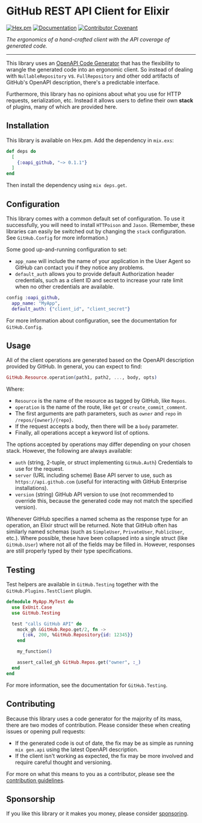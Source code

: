 # GitHub REST API Client for Elixir

[![Hex.pm](https://img.shields.io/hexpm/v/oapi_github)](https://hex.pm/packages/oapi_github)
[![Documentation](https://img.shields.io/badge/hex-docs-blue)](https://hexdocs.pm/oapi_github)
[![Contributor Covenant](https://img.shields.io/badge/Contributor%20Covenant-2.1-4baaaa.svg)](CODE_OF_CONDUCT.md)

_The ergonomics of a hand-crafted client with the API coverage of generated code._

---

This library uses an [OpenAPI Code Generator](https://github.com/aj-foster/open-api-generator) that has the flexibility to wrangle the generated code into an ergonomic client.
So instead of dealing with `NullableRepository` vs. `FullRepository` and other odd artifacts of GitHub's OpenAPI description, there's a predictable interface.

Furthermore, this library has no opinions about what you use for HTTP requests, serialization, etc.
Instead it allows users to define their own **stack** of plugins, many of which are provided here.

## Installation

This library is available on Hex.pm.
Add the dependency in `mix.exs`:

```elixir
def deps do
  [
    {:oapi_github, "~> 0.1.1"}
  ]
end
```

Then install the dependency using `mix deps.get`.

## Configuration

This library comes with a common default set of configuration.
To use it successfully, you will need to install `HTTPoison` and `Jason`.
(Remember, these libraries can easily be switched out by changing the `stack` configuration.
See `GitHub.Config` for more information.)

Some good up-and-running configuration to set:

* `app_name` will include the name of your application in the User Agent so GitHub can contact you if they notice any problems.
* `default_auth` allows you to provide default Authorization header credentials, such as a client ID and secret to increase your rate limit when no other credentials are available.

```elixir
config :oapi_github,
  app_name: "MyApp",
  default_auth: {"client_id", "client_secret"}
```

For more information about configuration, see the documentation for `GitHub.Config`.

## Usage

All of the client operations are generated based on the OpenAPI description provided by GitHub.
In general, you can expect to find:

```elixir
GitHub.Resource.operation(path1, path2, ..., body, opts)
```

Where:

* `Resource` is the name of the resource as tagged by GitHub, like `Repos`.
* `operation` is the name of the route, like `get` or `create_commit_comment`.
* The first arguments are path parameters, such as `owner` and `repo` in `/repos/{owner}/{repo}`.
* If the request accepts a body, then there will be a `body` parameter.
* Finally, all operations accept a keyword list of options.

The options accepted by operations may differ depending on your chosen stack.
However, the following are always available:

* `auth` (string, 2-tuple, or struct implementing `GitHub.Auth`) Credentials to use for the request.
* `server` (URL including scheme) Base API server to use, such as `https://api.github.com` (useful for interacting with GitHub Enterprise installations).
* `version` (string) GitHub API version to use (not recommended to override this, because the generated code may not match the specified version).

Whenever GitHub specifies a named schema as the response type for an operation, an Elixir struct will be returned.
Note that GitHub often has similarly named schemas (such as `SimpleUser`, `PrivateUser`, `PublicUser`, etc.).
Where possible, these have been collapsed into a single struct (like `GitHub.User`) where not all of the fields may be filled in.
However, responses are still properly typed by their type specifications.

## Testing

Test helpers are available in `GitHub.Testing` together with the `GitHub.Plugins.TestClient` plugin.

```elixir
defmodule MyApp.MyTest do
  use ExUnit.Case
  use GitHub.Testing

  test "calls GitHub API" do
    mock_gh &GitHub.Repo.get/2, fn ->
      {:ok, 200, %GitHub.Repository{id: 12345}}
    end

    my_function()

    assert_called_gh GitHub.Repos.get("owner", :_)
  end
end
```

For more information, see the documentation for `GitHub.Testing`.

## Contributing

Because this library uses a code generator for the majority of its mass, there are two modes of contribution.
Please consider these when creating issues or opening pull requests:

* If the generated code is out of date, the fix may be as simple as running `mix gen.api` using the latest OpenAPI description.
* If the client isn't working as expected, the fix may be more involved and require careful thought and versioning.

For more on what this means to you as a contributor, please see the [contribution guidelines](CONTRIBUTING.md).

## Sponsorship

If you like this library or it makes you money, please consider [sponsoring](https://github.com/sponsors/aj-foster).
